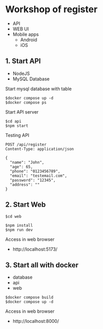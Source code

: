# Workshop of register
* API
* WEB UI
* Mobile apps
  * Android
  * iOS

## 1. Start API 
* NodeJS
* MySQL Database

Start mysql database with table
```
$docker compose up -d
$docker compose ps
```

Start API server
```
$cd api
$npm start
```

Testing API
```
POST /api/register
Content-Type: application/json

{
  "name": "John",
  "age": 65,
  "phone": "0123456789",
  "email": "testemail.com",
  "password": "12345",
  "address": ""
}
```

## 2. Start Web
```
$cd web

$npm install
$npm run dev
``` 

Access in web browser
* http://localhost:5173/

## 3. Start all with docker
* database
* api
* web

```
$docker compose build
$docker compose up -d
```

Access in web browser
* http://localhost:8000/

